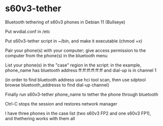 # s60v3-tether
Bluetooth tethering of s60v3 phones in Debian 11 (Bullseye)

Put wvdial.conf in /etc

Put s60v3-tether script in ~/bin, and make it executable (chmod +x)

Pair your phone(s) with your computer; give access permission to the computer from the phone(s) in the bluetooth menu

List your phone(s) in the "case" region in the script: in the example, phone_name has bluetooth address ff:ff:ff:ff:ff:ff and dial-up is in channel 1

(in order to find bluetooth address use hci tool scan, then use sdptool browse bluetooth_addresss to find dial-up channel)

Finally run s60v3-tether phone_name to tether the phone through bluetooth

Ctrl-C stops the session and restores network manager

I have three phones in the case list (two s60v3 FP2 and one s60v3 FP1), and thethering works with them all
